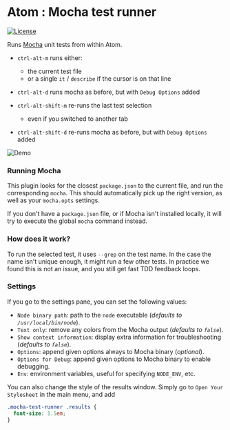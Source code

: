 # Atom : Mocha test runner

[![License](http://img.shields.io/badge/license-MIT-yellow.svg?style=flat)](https://github.com/TabDigital/atom-mocha-test-runner/blob/master/LICENSE.md)

Runs [Mocha](https://github.com/visionmedia/mocha) unit tests from within Atom.

- `ctrl-alt-m` runs either:
  - the current test file
  - or a single `it` / `describe` if the cursor is on that line

- `ctrl-alt-d` runs mocha as before, but with `Debug Options` added

- `ctrl-alt-shift-m` re-runs the last test selection
  - even if you switched to another tab

- `ctrl-alt-shift-d` re-runs mocha as before, but with `Debug Options` added

![Demo](https://raw.github.com/TabDigital/atom-mocha-test-runner/master/demo.gif)

### Running Mocha

This plugin looks for the closest `package.json` to the current file,
and run the corresponding `mocha`. This should automatically pick up the right version,
as well as your `mocha.opts` settings.

If you don't have a `package.json` file, or if Mocha isn't installed locally,
it will try to execute the global `mocha` command instead.

### How does it work?

To run the selected test, it uses `--grep` on the test name.
In the case the name isn't unique enough, it might run a few other tests.
In practice we found this is not an issue, and you still get fast TDD feedback loops.

### Settings

If you go to the settings pane, you can set the following values:

- `Node binary path`: path to the `node` executable (*defaults to `/usr/local/bin/node`*).
- `Text only`: remove any colors from the Mocha output (*defaults to `false`*).
- `Show context information`: display extra information for troubleshooting (*defaults to `false`*).
- `Options`: append given options always to Mocha binary  (*optional*).
- `Options for Debug`: append given options to Mocha binary to enable debugging.
- `Env`: environment variables, useful for specifying `NODE_ENV`, etc.

You can also change the style of the results window. Simply go to `Open Your Stylesheet` in the main menu, and add

```css
.mocha-test-runner .results {
  font-size: 1.5em;
}
```
